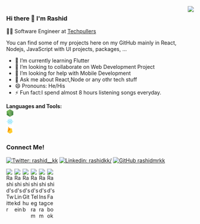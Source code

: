 

<img align='right' src="https://github-readme-stats.vercel.app/api?username=rashidmrkk&show_icons=true">

### Hi there 👋  I'm Rashid

👨‍💻 Software Engineer at [Techpullers](https://techpullers.com/)

<!-- <img src="https://cdn.worldvectorlogo.com/logos/flutter-logo.svg" alt="Flutter" width="20" height="20">  -->
You can find some of my projects here on my GitHub mainly in React, Nodejs, JavaScript with UI projects, packages, ...

- 🌱 I’m currently learning Flutter
- 👯 I’m looking to collaborate on Web Development Project
- 🤔 I’m looking for help with Mobile Development
- 💬 Ask me about React,Node or any othr tech stuff
- 😄 Pronouns: He/His
- ⚡ Fun fact:I spend almost 8 hours listening songs everyday.

**Languages and Tools:**  
<code><img height="20" src="https://raw.githubusercontent.com/github/explore/80688e429a7d4ef2fca1e82350fe8e3517d3494d/topics/nodejs/nodejs.png"></code>  
<code><img height="20" src="https://raw.githubusercontent.com/github/explore/80688e429a7d4ef2fca1e82350fe8e3517d3494d/topics/react/react.png"></code>  
<code><img height="20" src="https://raw.githubusercontent.com/github/explore/80688e429a7d4ef2fca1e82350fe8e3517d3494d/topics/firebase/firebase.png"></code>  
<!-- <code><img height="20" src="https://raw.githubusercontent.com/github/explore/80688e429a7d4ef2fca1e82350fe8e3517d3494d/topics/flutter/flutter.png"></code>
<code><img height="20" src="https://raw.githubusercontent.com/github/explore/80688e429a7d4ef2fca1e82350fe8e3517d3494d/topics/dart/dart.png"></code>
<code><img height="20" src="https://raw.githubusercontent.com/github/explore/80688e429a7d4ef2fca1e82350fe8e3517d3494d/topics/mongodb/mongodb.png"></code>  
<code><img height="20" src="https://raw.githubusercontent.com/github/explore/80688e429a7d4ef2fca1e82350fe8e3517d3494d/topics/javascript/javascript.png"></code> -->


### Connect Me!

[![Twitter: rashid__kk](https://img.shields.io/twitter/follow/rashid__kk?style=social)](https://twitter.com/rashid__kk)
[![Linkedin: rashidkk/](https://img.shields.io/badge/-rashidkk-blue?style=flat-square&logo=Linkedin&logoColor=white&link=https://www.linkedin.com/in/rashidkk/)](https://www.linkedin.com/in/rashidkk/)
[![GitHub rashidmrkk](https://img.shields.io/github/followers/rashidmrkk?label=follow&style=social)](https://github.com/rashidmrkk)
<!-- [![website](https://img.shields.io/badge/PortfolioWebsite-fuadaslam-2648ff?style=flat-square&logo=google-chrome)](https://fuadaslam.github.io/MyPorfolio/) -->

<a href="https://twitter.com/rashid__kk">
  <img align="left" alt="Rashid's Twitter" width="22px" src="https://cdn.jsdelivr.net/npm/simple-icons@v3/icons/twitter.svg" />
</a>
<a href="https://linkedin.com/in/rashidkk/">
  <img align="left" alt="Rashid's Linkdein" width="22px" src="https://cdn.jsdelivr.net/npm/simple-icons@v3/icons/linkedin.svg" />
</a>
<a href="https://github.com/rashidmrkk">
  <img align="left" alt="Rashid's Github" width="22px" src="https://cdn.jsdelivr.net/npm/simple-icons@v3/icons/github.svg" />
</a>
<a href="https://t.me/rashid_k_k">
  <img align="left" alt="Rashid's Telegram" width="22px" src="https://cdn.jsdelivr.net/npm/simple-icons@v3/icons/telegram.svg" />
</a>
<a href="https://instagram.com/rashid_k_k/">
  <img align="left" alt="Rashid's Instagram" width="22px" src="https://cdn.jsdelivr.net/npm/simple-icons@v3/icons/instagram.svg" />
</a>
<a href="https://www.facebook.com/muhammed.rashid.7564/">
  <img align="left" alt="Rashid's Facebook" width="22px" src="https://cdn.jsdelivr.net/npm/simple-icons@v3/icons/facebook.svg" />
</a>
